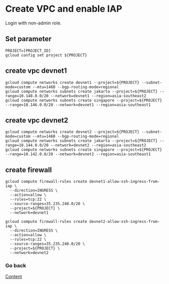 # Create VPC and enable IAP
Login with non-admin role.
## Set parameter
```
PROJECT=[PROJECT_ID]
gcloud config set project ${PROJECT}
```
## create vpc devnet1
```
gcloud compute networks create devnet1 --project=${PROJECT} --subnet-mode=custom --mtu=1460 --bgp-routing-mode=regional
gcloud compute networks subnets create jakarta --project=${PROJECT} --range=10.148.0.0/20 --network=devnet1 --region=asia-southeast2
gcloud compute networks subnets create singapore --project=${PROJECT} --range=10.146.0.0/20 --network=devnet1 --region=asia-southeast1
```
## create vpc devnet2
```
gcloud compute networks create devnet2 --project=${PROJECT} --subnet-mode=custom --mtu=1460 --bgp-routing-mode=regional
gcloud compute networks subnets create jakarta --project=${PROJECT} --range=10.144.0.0/20 --network=devnet2 --region=asia-southeast2
gcloud compute networks subnets create singapore --project=${PROJECT} --range=10.142.0.0/20 --network=devnet2 --region=asia-southeast1
```
## create firewall
```
gcloud compute firewall-rules create devnet1-allow-ssh-ingress-from-iap \
  --direction=INGRESS \
  --action=allow \
  --rules=tcp:22 \
  --source-ranges=35.235.240.0/20 \
  --project=${PROJECT} \
  --network=devnet1
```

```
gcloud compute firewall-rules create devnet2-allow-ssh-ingress-from-iap \
  --direction=INGRESS \
  --action=allow \
  --rules=tcp:22 \
  --source-ranges=35.235.240.0/20 \
  --project=${PROJECT} \
  --network=devnet2
```

### Go back
[Content](https://github.com/adithaha/gcp-tutorial/blob/main/vpc/readme.md)
